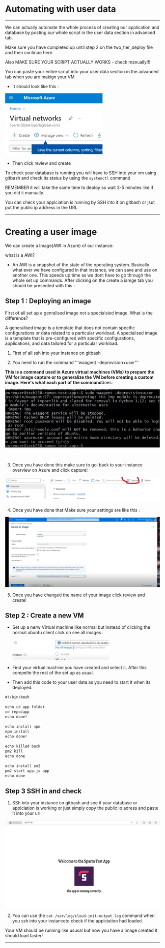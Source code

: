 # Automating with user data
*************************

We can actually automate the whole process of creating our application and database by posting our whole script in the user data section in advanced tab. 

Make sure you have completed up until step 2 on the two_tier_deploy file and then continue here.

Also MAKE SURE YOUR SCRIPT ACTUALLY WORKS - check manually!!!

You can paste your entire script into your user data section in the advanced tab when you are makign your VM

* It should look like this : 


![](/images/121.jpg)


* Then click review and create

To check your database is running you will have to SSH into your vm using gitbash and check its status by using the ```systemctl``` command.

REMEMBER it will take the same time to deploy so wait 3-5 minutes like if you did it manually. 

You can check your applciation is running by SSH into it on gitbash or jsut put the public ip address in the URL.

*******************************************

# Creating a user image 

We can create a Image(AWI in Azure) of our instance. 

what is a AWI? 
* An AWI is a snapshot of the state of the operating system. Basically what ever we have configured in that instance, we can save and use on another one. This speeds up time as we dont have to go through the whole set up commands. 
After clicking on the create a iamge tab you should be presented with this :
  

## Step 1 : Deploying an image

First of all set up a genralised image not a specialsied image. What is the difference? 

 A generalised image is a template that does not contain specific configurations or data related to a particular workload.
 A specialised image is a template that is pre-configured with specific configurations, applications, and data tailored for a particular workload.


1. First of all ssh into your instance on gitbash 

2. You need to run the command '''waagent -deprovision+user'''
   
**This is a command used in Azure virtual machines (VMs) to prepare the VM for image capture or to generalize the VM before creating a custom image. Here's what each part of the command**does:
  

![](/images/terminalc.jpg)



<br>

3. Once you have done this make sure to goi back to your instance overview on Azure and click capture!

![](/images/image.jpg)


4. Once you have done that Make sure your settings are like this : 
  
![](/images/replaced.jpg)


5. Once you have changed the name of your image click review and create!


## Step 2 : Create a new VM

* Set up a nerw Virtual machine like normal but instead of clicking the normal ubuntu client click on see all images : 

  ![](/images/addedmore.jpg)

* Find your virtual machine you have created and select it. After this compelte the rest of the set up as usual. 

* Then add this code to your user data as you need to start it when its deployed. 

```
#!/bin/bash

echo cd app folder
cd repo/app
echo done!

echo install npm
npm install
echo done!

echo killed back
pm2 kill
echo done

echo install pm2
pm2 start app.js app
echo done
```

  

## Step 3 SSH in and check 

1. SSh into your instance on gitbash and see if your database or applciation is working or just simply copy the public ip adress and paste it into your url. 


![](/images/screenshot%20of%20working%20app.jpg)

2.  You can use the ```cat /var/log/cloud-init-output.log``` command when you ssh into your instanceto check if the applciation had loaded.
   

Your VM should be running like ususal but now you have a image created it should load faster!


******************************************



